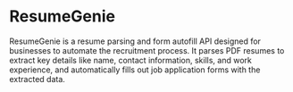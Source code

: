 # ResumeGenie
ResumeGenie is a resume parsing and form autofill API designed for businesses to automate the recruitment process. It parses PDF resumes to extract key details like name, contact information, skills, and work experience, and automatically fills out job application forms with the extracted data.
